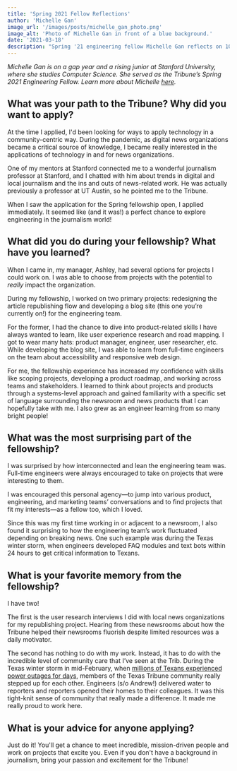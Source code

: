```yaml
---
title: 'Spring 2021 Fellow Reflections'
author: 'Michelle Gan'
image_url: '/images/posts/michelle_gan_photo.png'
image_alt: 'Photo of Michelle Gan in front of a blue background.'
date: '2021-03-18'
description: "Spring '21 engineering fellow Michelle Gan reflects on 10 weeks at the intersection of technology and journalism."
---
```

*Michelle Gan is on a gap year and a rising junior at Stanford University, where she studies Computer Science. She served as the Tribune’s Spring 2021 Engineering Fellow. Learn more about Michelle [here](https://www.linkedin.com/in/gan-michelle/).*

## What was your path to the Tribune? Why did you want to apply?
At the time I applied, I'd been looking for ways to apply technology in a community-centric way. During the pandemic, as digital news organizations became a critical source of knowledge, I became really interested in the applications of technology in and for news organizations.

One of my mentors at Stanford connected me to a wonderful journalism professor at Stanford, and I chatted with him about trends in digital and local journalism and the ins and outs of news-related work. He was actually previously a professor at UT Austin, so he pointed me to the Tribune.

When I saw the application for the Spring fellowship open, I applied immediately. It seemed like (and it was!) a perfect chance to explore engineering in the journalism world!

## What did you do during your fellowship? What have you learned?
When I came in, my manager, Ashley, had several options for projects I could work on. I was able to choose from projects with the potential to *really* impact the organization.

During my fellowship, I worked on two primary projects: redesigning the article republishing flow and developing a blog site (this one you’re currently on!) for the engineering team. 

For the former, I had the chance to dive into product-related skills I have always wanted to learn, like user experience research and road mapping. I got to wear many hats: product manager, engineer, user researcher, etc.  While developing the blog site, I was able to learn from full-time engineers on the team about accessibility and responsive web design.

For me, the fellowship experience has increased my confidence with skills like scoping projects, developing a product roadmap, and working across teams and stakeholders. I learned to think about projects and products through a systems-level approach and gained familiarity with a specific set of language surrounding the newsroom and news products that I can hopefully take with me. I also grew as an engineer learning from so many bright people!


## What was the most surprising part of the fellowship?
I was surprised by how interconnected and lean the engineering team was. Full-time engineers were always encouraged to take on projects that were interesting to them. 

I was encouraged this personal agency—to jump into various product, engineering, and marketing teams’ conversations and to find projects that fit my interests—as a fellow too, which I loved. 

Since this was my first time working in or adjacent to a newsroom, I also found it surprising to how the engineering team’s work fluctuated depending on breaking news. One such example was during the Texas winter storm, when engineers developed FAQ modules and text bots within 24 hours to get critical information to Texans.

## What is your favorite memory from the fellowship?
I have two!

The first is the user research interviews I did with local news organizations for my republishing project. Hearing from these newsrooms about how the Tribune helped their newsrooms fluorish despite limited resources was a daily motivator. 

The second has nothing to do with my work. Instead, it has to do with the incredible level of community care that I’ve seen at the Trib. During the Texas winter storm in mid-February, when [millions of Texans experienced power outages for days](https://www.texastribune.org/2021/02/17/texas-winter-storm-power-outage-ercot/), members of the Texas Tribune community really stepped up for each other. Engineers (s/o Andrew!) delivered water to reporters and reporters opened their homes to their colleagues. It was this tight-knit sense of community that really made a difference. It made me really proud to work here.


## What is your advice for anyone applying?
Just do it! You'll get a chance to meet incredible, mission-driven people and work on projects that excite you. Even if you don't have a background in journalism, bring your passion and excitement for the Tribune! 